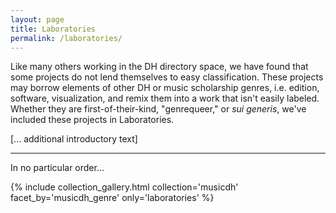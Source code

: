 ```yaml
---
layout: page
title: Laboratories
permalink: /laboratories/
---
```


Like many others working in the DH directory space, we have found that some projects do not lend themselves to easy classification. These projects may borrow elements of other DH or music scholarship genres, i.e. edition, software, visualization, and remix them into a work that isn't easily labeled. Whether they are first-of-their-kind, "genrequeer," or *sui generis*, we've included these projects in Laboratories.

[... additional introductory text]

---

In no particular order...

{% include collection_gallery.html  collection='musicdh' facet_by='musicdh_genre' only='laboratories' %}